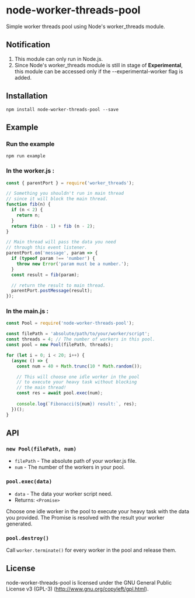 # node-worker-threads-pool

Simple worker threads pool using Node's worker_threads module.

## Notification
1. This module can only run in Node.js.
2. Since Node's worker_threads module is still in stage of **Experimental**, this module can be accessed only if the --experimental-worker flag is added.

## Installation

```
npm install node-worker-threads-pool --save
```

## Example

### Run the example
```
npm run example
```

### In the worker.js :
```js
const { parentPort } = require('worker_threads');

// Something you shouldn't run in main thread
// since it will block the main thread.
function fib(n) {
  if (n < 2) {
    return n;
  }
  return fib(n - 1) + fib (n - 2);
}

// Main thread will pass the data you need
// through this event listener.
parentPort.on('message', param => {
  if (typeof param !== 'number') {
    throw new Error('param must be a number.');
  }
  const result = fib(param);

  // return the result to main thread.
  parentPort.postMessage(result);
});
```

### In the main.js :
```js
const Pool = require('node-worker-threads-pool');

const filePath = 'absolute/path/to/your/worker/script';
const threads = 4; // The number of workers in this pool.
const pool = new Pool(filePath, threads);

for (let i = 0; i < 20; i++) {
  (async () => {
    const num = 40 + Math.trunc(10 * Math.random());

    // This will choose one idle worker in the pool
    // to execute your heavy task without blocking
    // the main thread!
    const res = await pool.exec(num);
    
    console.log(`Fibonacci(${num}) result:`, res);
  })();
}
```

## API

### `new Pool(filePath, num)`

- `filePath` - The absolute path of your worker.js file.
- `num` - The number of the workers in your pool.

### `pool.exec(data)`

- `data` - The data your worker script need.
- Returns: `<Promise>`

Choose one idle worker in the pool to execute your heavy task with the data you provided. The Promise is resolved with the result your worker generated.

### `pool.destroy()`

Call `worker.terminate()` for every worker in the pool and release them.

## License

node-worker-threads-pool is licensed under the GNU General Public License v3 (GPL-3) (http://www.gnu.org/copyleft/gpl.html).